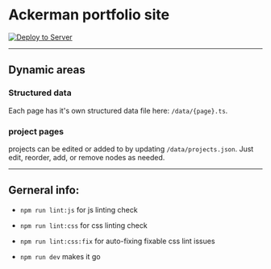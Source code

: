 # Ackerman portfolio site

[![Deploy to Server](https://github.com/scottackerman/sjackerman.com/actions/workflows/deploy.yml/badge.svg)](https://github.com/scottackerman/sjackerman.com/actions/workflows/deploy.yml)

---

## Dynamic areas

### Structured data

Each page has it's own structured data file here: `/data/{page}.ts`.

### project pages

projects can be edited or added to by updating `/data/projects.json`. Just edit, reorder, add, or remove nodes as needed.

---

## Gerneral info:

* `npm run lint:js` for js linting check

* `npm run lint:css` for css linting check

* `npm run lint:css:fix` for auto-fixing fixable css lint issues

* `npm run dev` makes it go